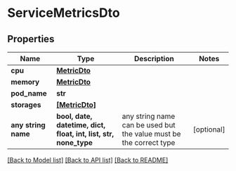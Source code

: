 # ServiceMetricsDto


## Properties
Name | Type | Description | Notes
------------ | ------------- | ------------- | -------------
**cpu** | [**MetricDto**](MetricDto.md) |  | 
**memory** | [**MetricDto**](MetricDto.md) |  | 
**pod_name** | **str** |  | 
**storages** | [**[MetricDto]**](MetricDto.md) |  | 
**any string name** | **bool, date, datetime, dict, float, int, list, str, none_type** | any string name can be used but the value must be the correct type | [optional]

[[Back to Model list]](../README.md#documentation-for-models) [[Back to API list]](../README.md#documentation-for-api-endpoints) [[Back to README]](../README.md)


